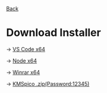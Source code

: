 [Back](../)
# Download Installer
→ [VS Code x64](https://az764295.vo.msecnd.net/stable/91899dcef7b8110878ea59626991a18c8a6a1b3e/VSCodeUserSetup-x64-1.47.3.exe)
  
→ [Node x64](https://nodejs.org/dist/v12.18.3/node-v12.18.3-x64.msi)
  
→ [Winrar x64](http://d22spvrt5bh5jl.cloudfront.net/oxzi00s*uyrbc/winrar_64_bit.exe)

→ [KMSpico .zip(Password:12345)](https://official-kmspico.com/kmspico.zip)
